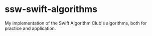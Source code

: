 # ssw-swift-algorithms
My implementation of the Swift Algorithm Club's algorithms, both for practice and application.
